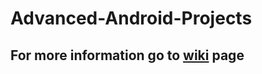 # Advanced-Android-Projects

## For more information go to [wiki](https://github.com/monesa-git/Advanced-Android-Projects/wiki) page
